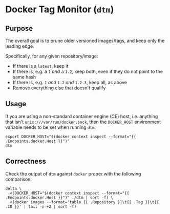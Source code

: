 # Docker Tag Monitor (`dtm`)

## Purpose

The overall goal is to prune older versioned images/tags, and keep only the leading edge.

Specifically, for any given repository/image:

- If there is a `latest`, keep it
- If there is, e.g. a `1` _and_ a `1.2`, keep both, even if they do not point to the same hash
- If there is, e.g. `1` _and_ `1.2` _and_ `1.2.3`, keep all, as above
- Remove everything else that doesn't qualify

## Usage

If you are using a non-standard container engine (CE) host, i.e. anything that isn't `unix:///var/run/docker.sock`,
then the `DOCKER_HOST` environment variable needs to be set when running `dtm`:

```shell
export DOCKER_HOST="$(docker context inspect --format="{{ .Endpoints.docker.Host }}")"
dtm
```

## Correctness

Check the output of `dtm` against `docker` proper with the following comparison:

```shell
delta \
  <(DOCKER_HOST="$(docker context inspect --format="{{ .Endpoints.docker.Host }}")" ./dtm | sort -f) \
  <(docker images --format='table {{ .Repository }}\t{{ .Tag }}\t{{ .ID }}' | tail -n +2 | sort -f)
```
